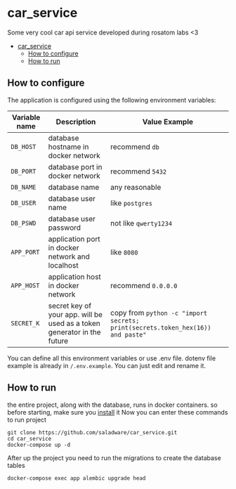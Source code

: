 # car_service
Some very cool car api service developed during rosatom labs &lt;3

<!-- TOC -->
* [car_service](#carservice)
  * [How to configure](#how-to-configure)
  * [How to run](#how-to-run)
<!-- TOC -->

## How to configure
The application is configured using the following environment variables:

| Variable name | Description                                                              | Value Example                                                                  |
|---------------|--------------------------------------------------------------------------|--------------------------------------------------------------------------------|
| `DB_HOST`     | database hostname in docker network                                      | recommend `db`                                                                 |
| `DB_PORT`     | database port in docker network                                          | recommend `5432`                                                               |
| `DB_NAME`     | database name                                                            | any reasonable                                                                 |             |
| `DB_USER`     | database user name                                                       | like `postgres`                                                                |
| `DB_PSWD`     | database user password                                                   | not like `qwerty1234`                                                          |
| `APP_PORT`    | application port in docker network and localhost                         | like `8080`                                                                    |
| `APP_HOST`    | application host in docker network                                       | recommend `0.0.0.0`                                                            | 
| `SECRET_K`    | secret key of your app. will be used as a token generator in the future  | copy from `python -c "import secrets; print(secrets.token_hex(16)) and paste"` |
You can define all this environment variables or use .env file. dotenv file example is already in `/.env.example`. You can just edit and rename it. 

## How to run
the entire project, along with the database, runs in docker containers. so before starting, make sure you [install](https://docs.docker.com/engine/install/) it
Now you can enter these commands to run project
```commandline
git clone https://github.com/saladware/car_service.git
cd car_service
docker-compose up -d
```
After up the project you need to run the migrations to create the database tables
```commandline
docker-compose exec app alembic upgrade head
```
